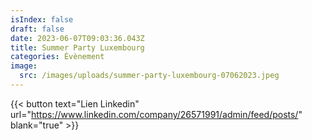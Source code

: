 ```yaml
---
isIndex: false
draft: false
date: 2023-06-07T09:03:36.043Z
title: Summer Party Luxembourg
categories: Évènement
image:
  src: /images/uploads/summer-party-luxembourg-07062023.jpeg
---
```

{{< button text="Lien Linkedin" url="https://www.linkedin.com/company/26571991/admin/feed/posts/" blank="true" >}}